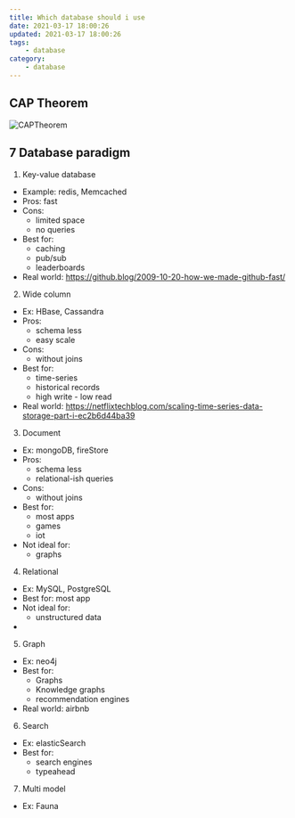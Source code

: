 ```yaml
---
title: Which database should i use
date: 2021-03-17 18:00:26
updated: 2021-03-17 18:00:26
tags:
    - database
category: 
    - database
---
```


## CAP Theorem
![CAPTheorem](https://tungexplorer.s3-ap-southeast-1.amazonaws.com/other_file/CAP_Considerations.png)

## 7 Database paradigm
1. Key-value database
- Example: redis, Memcached 
- Pros: fast
- Cons: 
    - limited space
    - no queries
- Best for: 
    - caching
    - pub/sub
    - leaderboards
- Real world: https://github.blog/2009-10-20-how-we-made-github-fast/

2. Wide column
- Ex: HBase, Cassandra
- Pros: 
    - schema less
    - easy scale
- Cons:
    - without joins
- Best for:
    - time-series
    - historical records
    - high write - low read
- Real world: https://netflixtechblog.com/scaling-time-series-data-storage-part-i-ec2b6d44ba39

3. Document 
- Ex: mongoDB, fireStore
- Pros: 
    - schema less
    - relational-ish queries
- Cons: 
    - without joins
- Best for:
    - most apps
    - games
    - iot
- Not ideal for:
    - graphs

4. Relational 
- Ex: MySQL, PostgreSQL
- Best for: most app
- Not ideal for:
    - unstructured data
- 
5. Graph
- Ex: neo4j
- Best for:
    - Graphs
    - Knowledge graphs
    - recommendation engines
- Real world: airbnb
6. Search
- Ex: elasticSearch
- Best for:
    - search engines
    - typeahead
7. Multi model
- Ex: Fauna

